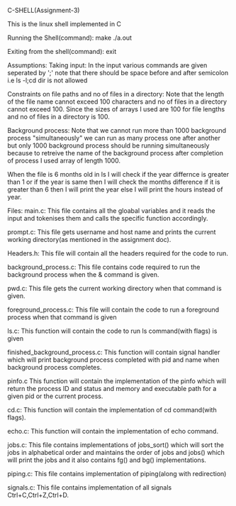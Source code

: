 C-SHELL(Assignment-3)

This is the linux shell implemented in C

Running the Shell(command):
make
./a.out

Exiting from the shell(command):
exit

Assumptions:
Taking input:
In the input various commands are given seperated by  ';' note that there should be space before and after semicolon i.e ls -l;cd dir is not allowed 

Constraints on file paths and no of files in a directory:
Note that the length of the file name cannot exceed 100 characters and no of files in a directory cannot exceed 100. Since the sizes of arrays I used are 100 for file lengths and no of files in a directory is 100.

Background process:
Note that we cannot run more than 1000 background process "simultaneously" we can run as many process one after another but only 1000 background process should be running simultaneously because to retreive the name of the background process after completion of process I used array of length 1000.

When the file is 6 months old in ls I will check if the year differnce is greater than 1 or if the year is same then I will check the months difference if it is greater than 6 then I will print the year else I will print the hours instead of year.

Files:
main.c:
This file contains all the gloabal variables and it reads the input and tokenises them and calls the specific function accordingly.

prompt.c:
This file gets username and host name and prints the current working directory(as mentioned in the assignment doc).

Headers.h:
This file will contain all the headers required for the code to run.

background_process.c:
This file contains code required to run the background process when the & command is given.

pwd.c:
This file gets the current working directory when that command is given.

foreground_process.c:
This file will contain the code to run a foreground process when that command is given

ls.c:
This function will contain the code to run ls command(with flags) is given

finished_background_process.c:
This function will contain signal handler which will print background process completed with pid and name when background process completes.

pinfo.c
This function will contain the implementation of the pinfo which will return the process ID and status and memory and executable path for a given pid or the current process.

cd.c:
This function will contain the implementation of cd command(with flags).

echo.c:
This function will contain the implementation of echo command.

jobs.c:
This file contains implementations of jobs_sort() which will sort the jobs in alphabetical order and maintains the order of jobs and jobs() which will print the jobs and it also contains fg() and bg() implementations.

piping.c:
This file contains implementation of piping(along with redirection)

signals.c:
This file contains implementation of all signals Ctrl+C,Ctrl+Z,Ctrl+D.
